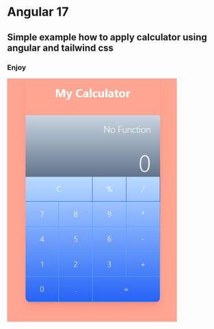 # Angular 17

## Simple example how to apply calculator using angular and tailwind css

### Enjoy

![Alt text](image.png)